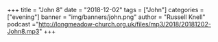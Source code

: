 +++
title = "John 8"
date = "2018-12-02"
tags = ["John"]
categories = ["evening"]
banner = "img/banners/john.png"
author = "Russell Knell"
podcast ="http://longmeadow-church.org.uk/files/mp3/2018/20181202-John8.mp3"
+++
